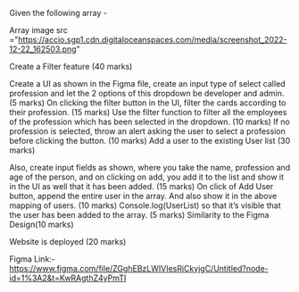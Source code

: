Given the following array -

Array image src ="https://accio.sgp1.cdn.digitaloceanspaces.com/media/screenshot_2022-12-22_162503.png"

Create a Filter feature (40 marks)

Create a UI as shown in the Figma file, create an input type of select called profession and let the 2 options of this dropdown be developer and admin. (5 marks)
On clicking the filter button in the UI, filter the cards according to their profession. (15 marks)
Use the filter function to filter all the employees of the profession which has been selected in the dropdown. (10 marks)
If no profession is selected, throw an alert asking the user to select a profession before clicking the button. (10 marks)
Add a user to the existing User list (30 marks)

Also, create input fields as shown, where you take the name, profession and age of the person, and on clicking on add, you add it to the list and show it in the UI as well that it has been added. (15 marks)
On click of Add User button, append the entire user in the array. And also show it in the above mapping of users. (10 marks)
Console.log(UserList) so that it’s visible that the user has been added to the array. (5 marks)
Similarity to the Figma Design(10 marks)

Website is deployed (20 marks)

Figma Link:- https://www.figma.com/file/ZGghEBzLWIVIesRjCkyjgC/Untitled?node-id=1%3A2&t=KwRAgthZ4yPmTI



